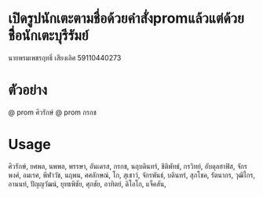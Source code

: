 # เปิดรูปนักเตะตามชื่อด้วยคำสั่งpromแล้วแต่ด้วยชื่ิอนักเตะบุรีรัมย์
นายพรมเพชรฤทธิ์ เสียงเลิศ 59110440273

# ตัวอย่าง

@ prom ศิวรักษ์
@ prom กรกช


# Usage

ศิวรักษ์,
ยศพล,
นพพล,
พรรษา,
อันเดรส,
กรกช,
นฤบดินทร์,
ชิติพัทธ์,
กรวิทย์,
อับดุลฮาฟิส,
จักรพงศ์,
อมเรศ,
พีฬาวัช,
นฤพน,
ศศลักษณ์,
โก,
สุเชาว์,
จักรพันธ์,
บดินทร์,
สุภโชค,
รัตนากร,
วุฒิไกร,
อานนท์,
ปัญญวัฒน์,
ยุทธพิชัย,
ศุภชัย,
อาทิตย์,
ดิโอโก,
แจ็คสัน,

